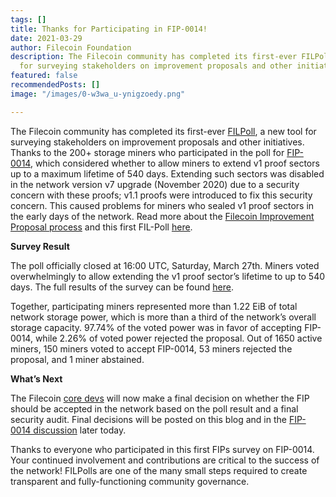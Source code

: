 ```yaml
---
tags: []
title: Thanks for Participating in FIP-0014!
date: 2021-03-29
author: Filecoin Foundation
description: The Filecoin community has completed its first-ever FILPoll, a new tool
  for surveying stakeholders on improvement proposals and other initiatives.
featured: false
recommendedPosts: []
image: "/images/0-w3wa_u-ynigzoedy.png"

---
```

The Filecoin community has completed its first-ever [FILPoll](https://filpoll.io/), a new tool for surveying stakeholders on improvement proposals and other initiatives. Thanks to the 200+ storage miners who participated in the poll for [FIP-0014](https://github.com/filecoin-project/FIPs/blob/master/FIPS/fip-0014.md), which considered whether to allow miners to extend v1 proof sectors up to a maximum lifetime of 540 days. Extending such sectors was disabled in the network version v7 upgrade (November 2020) due to a security concern with these proofs; v1.1 proofs were introduced to fix this security concern. This caused problems for miners who sealed v1 proof sectors in the early days of the network. Read more about the [Filecoin Improvement Proposal process](https://github.com/filecoin-project/FIPs/blob/master/FIPS/fip-0001.md) and this first FIL-Poll [here](https://filecoinfoundation.medium.com/participate-in-the-filecoin-networks-poll-on-extending-the-maximum-lifetime-of-v1-sectors-6bd730fb2032).

**Survey Result**

The poll officially closed at 16:00 UTC, Saturday, March 27th. Miners voted overwhelmingly to allow extending the v1 proof sector’s lifetime to up to 540 days. The full results of the survey can be found [here](https://ipfs.io/ipns/bafzbeienruqphecp2wmz3sen472jbhgchia6j3vjoykbxjhzfnkdsr4owm).

Together, participating miners represented more than 1.22 EiB of total network storage power, which is more than a third of the network’s overall storage capacity. 97.74% of the voted power was in favor of accepting FIP-0014, while 2.26% of voted power rejected the proposal. Out of 1650 active miners, 150 miners voted to accept FIP-0014, 53 miners rejected the proposal, and 1 miner abstained.

**What’s Next**

The Filecoin [core devs](https://github.com/filecoin-project/tpm) will now make a final decision on whether the FIP should be accepted in the network based on the poll result and a final security audit. Final decisions will be posted on this blog and in the [FIP-0014 discussion](https://github.com/filecoin-project/FIPs/issues/56) later today.

Thanks to everyone who participated in this first FIPs survey on FIP-0014. Your continued involvement and contributions are critical to the success of the network! FILPolls are one of the many small steps required to create transparent and fully-functioning community governance.